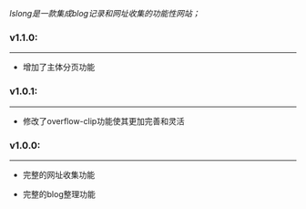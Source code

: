 *lslong是一款集成blog记录和网址收集的功能性网站；*

### v1.1.0:

***

- 增加了主体分页功能

### v1.0.1:

***

- 修改了overflow-clip功能使其更加完善和灵活

### v1.0.0:

***

- 完整的网址收集功能

- 完整的blog整理功能
